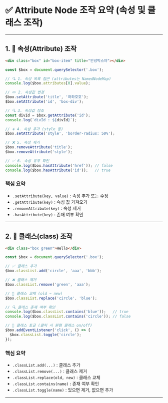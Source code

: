 # ✅ Attribute Node 조작 요약 (속성 및 클래스 조작)


---

## 1. 📌 속성(Attribute) 조작

```html
<div class="box" id="box-item" title="안녕박스야"></div>
```

```js
const $box = document.querySelector('.box');

// 🔍 1. 속성 목록 접근 (attributes는 NamedNodeMap)
console.log($box.attributes[0].value);

// ✏️ 2. 속성값 변경
$box.setAttribute('title', '하하호호');
$box.setAttribute('id', 'box-div');

// 🔍 3. 속성값 참조
const divId = $box.getAttribute('id');
console.log(`divId : ${divId}`);

// ➕ 4. 속성 추가 (style 등)
$box.setAttribute('style', 'border-radius: 50%');

// ❌ 5. 속성 제거
$box.removeAttribute('title');
$box.removeAttribute('style');

// ✅ 6. 속성 유무 확인
console.log($box.hasAttribute('href')); // false
console.log($box.hasAttribute('id'));   // true
```

### 핵심 요약
- `.setAttribute(key, value)` : 속성 추가 또는 수정
- `.getAttribute(key)` : 속성 값 가져오기
- `.removeAttribute(key)` : 속성 제거
- `.hasAttribute(key)` : 존재 여부 확인

---

## 2. 🎨 클래스(class) 조작

```html
<div class="box green">Hello</div>
```

```js
const $box = document.querySelector('.box');

// ✅ 클래스 추가
$box.classList.add('circle', 'aaa', 'bbb');

// ❌ 클래스 제거
$box.classList.remove('green', 'aaa');

// 🔄 클래스 교체 (old → new)
$box.classList.replace('circle', 'blue');

// 🔍 클래스 존재 여부 확인
console.log($box.classList.contains('blue'));   // true
console.log($box.classList.contains('circle')); // false

// 🔁 클래스 토글 (클릭 시 원형 클래스 on/off)
$box.addEventListener('click', () => {
  $box.classList.toggle('circle');
});
```

### 핵심 요약
- `.classList.add(...)` : 클래스 추가
- `.classList.remove(...)` : 클래스 제거
- `.classList.replace(old, new)` : 클래스 교체
- `.classList.contains(name)` : 존재 여부 확인
- `.classList.toggle(name)` : 있으면 제거, 없으면 추가

---

